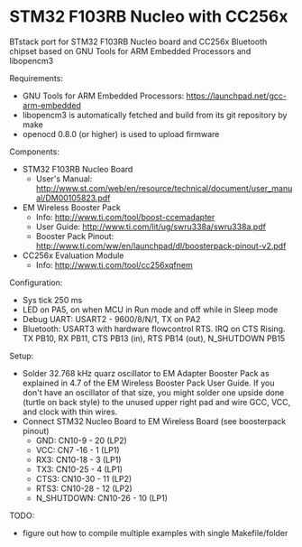 # STM32 F103RB Nucleo with CC256x

BTstack port for STM32 F103RB Nucleo board and CC256x Bluetooth chipset
based on GNU Tools for ARM Embedded Processors and libopencm3

Requirements:
- GNU Tools for ARM Embedded Processors: https://launchpad.net/gcc-arm-embedded
- libopencm3 is automatically fetched and build from its git repository by make
- openocd 0.8.0 (or higher) is used to upload firmware

Components:
- STM32 F103RB Nucleo Board
  - User's Manual: http://www.st.com/web/en/resource/technical/document/user_manual/DM00105823.pdf
- EM Wireless Booster Pack 
  - Info: http://www.ti.com/tool/boost-ccemadapter
  - User Guide: http://www.ti.com/lit/ug/swru338a/swru338a.pdf
  - Booster Pack Pinout: http://www.ti.com/ww/en/launchpad/dl/boosterpack-pinout-v2.pdf
- CC256x Evaluation Module
  - Info: http://www.ti.com/tool/cc256xqfnem

Configuration:
- Sys tick 250 ms
- LED on PA5, on when MCU in Run mode and off while in Sleep mode
- Debug UART: USART2 - 9600/8/N/1, TX on PA2
- Bluetooth: USART3 with hardware flowcontrol RTS. IRQ on CTS Rising. TX PB10, RX PB11, CTS PB13 (in), RTS PB14 (out), N_SHUTDOWN PB15

Setup:
- Solder 32.768 kHz quarz oscillator to EM Adapter Booster Pack as explained in 4.7 of the EM Wireless Booster Pack User Guide. If you don't have an oscillator of that size, you might solder one upside done (turtle on back style) to the unused upper right pad and wire GCC, VCC, and clock with thin wires.
- Connect STM32 Nucleo Board to EM Wireless Board (see boosterpack pinout)
  - GND:        CN10-9  - 20 (LP2)
  - VCC:        CN7 -16 -  1 (LP1)
  - RX3:        CN10-18 -  3 (LP1)
  - TX3:        CN10-25 -  4 (LP1)
  - CTS3:       CN10-30 - 11 (LP2)
  - RTS3:       CN10-28 - 12 (LP2)
  - N_SHUTDOWN: CN10-26 - 10 (LP1)

TODO:
- figure out how to compile multiple examples with single Makefile/folder
